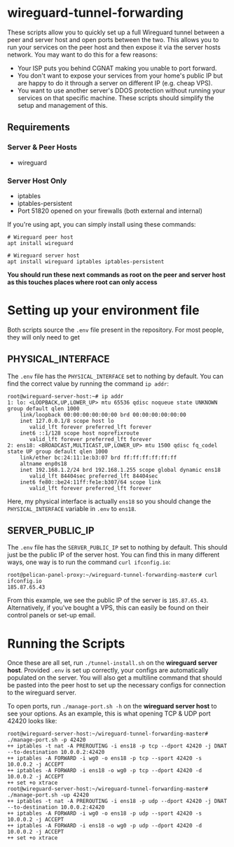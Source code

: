 # wireguard-tunnel-forwarding
These scripts allow you to quickly set up a full Wireguard tunnel between a peer and server host and open ports between the two. This allows you to run your services on the peer host and then expose it via the server hosts network. You may want to do this for a few reasons:
- Your ISP puts you behind CGNAT making you unable to port forward.
- You don't want to expose your services from your home's public IP but are happy to do it through a server on different IP (e.g. cheap VPS).
- You want to use another server's DDOS protection without running your services on that specific machine.
These scripts should simplify the setup and management of this.

## Requirements
### Server & Peer Hosts
- wireguard
### Server Host Only
- iptables
- iptables-persistent
- Port 51820 opened on your firewalls (both external and internal)

If you're using apt, you can simply install using these commands:
```
# Wireguard peer host
apt install wireguard

# Wireguard server host
apt install wireguard iptables iptables-persistent
```

**You should run these next commands as root on the peer and server host as this touches places where root can only access**

# Setting up your environment file
Both scripts source the `.env` file present in the repository. For most people, they will only need to get 

## PHYSICAL_INTERFACE
The `.env` file has the `PHYSICAL_INTERFACE` set to nothing by default. You can find the correct value by running the command `ip addr`:

```
root@wireguard-server-host:~# ip addr
1: lo: <LOOPBACK,UP,LOWER_UP> mtu 65536 qdisc noqueue state UNKNOWN group default qlen 1000
    link/loopback 00:00:00:00:00:00 brd 00:00:00:00:00:00
    inet 127.0.0.1/8 scope host lo
       valid_lft forever preferred_lft forever
    inet6 ::1/128 scope host noprefixroute
       valid_lft forever preferred_lft forever
2: ens18: <BROADCAST,MULTICAST,UP,LOWER_UP> mtu 1500 qdisc fq_codel state UP group default qlen 1000
    link/ether bc:24:11:1e:b3:07 brd ff:ff:ff:ff:ff:ff
    altname enp0s18
    inet 192.168.1.2/24 brd 192.168.1.255 scope global dynamic ens18
       valid_lft 84404sec preferred_lft 84404sec
    inet6 fe80::be24:11ff:fe1e:b307/64 scope link
       valid_lft forever preferred_lft forever
```

Here, my physical interface is actually `ens18` so you should change the `PHYSICAL_INTERFACE` variable in `.env` to `ens18`.

## SERVER_PUBLIC_IP
The `.env` file has the `SERVER_PUBLIC_IP` set to nothing by default. This should just be the public IP of the server host. You can find this in many different ways, one way is to run the command `curl ifconfig.io`:

```
root@pelican-panel-proxy:~/wireguard-tunnel-forwarding-master# curl ifconfig.io
185.87.65.43
```

From this example, we see the public IP of the server is `185.87.65.43`. Alternatively, if you've bought a VPS, this can easily be found on their control panels or set-up email.

# Running the Scripts
Once these are all set, run `./tunnel-install.sh` on the **wireguard server host**. Provided `.env` is set up correctly, your configs are automatically populated on the server. You will also get a multiline command that should be pasted into the peer host to set up the necessary configs for connection to the wireguard server.

To open ports, run `./manage-port.sh -h` on the **wireguard server host** to see your options. As an example, this is what opening TCP & UDP port 42420 looks like:

```
root@wireguard-server-host:~/wireguard-tunnel-forwarding-master# ./manage-port.sh -p 42420
++ iptables -t nat -A PREROUTING -i ens18 -p tcp --dport 42420 -j DNAT --to-destination 10.0.0.2:42420
++ iptables -A FORWARD -i wg0 -o ens18 -p tcp --sport 42420 -s 10.0.0.2 -j ACCEPT
++ iptables -A FORWARD -i ens18 -o wg0 -p tcp --dport 42420 -d 10.0.0.2 -j ACCEPT
++ set +o xtrace
root@wireguard-server-host:~/wireguard-tunnel-forwarding-master# ./manage-port.sh -up 42420
++ iptables -t nat -A PREROUTING -i ens18 -p udp --dport 42420 -j DNAT --to-destination 10.0.0.2:42420
++ iptables -A FORWARD -i wg0 -o ens18 -p udp --sport 42420 -s 10.0.0.2 -j ACCEPT
++ iptables -A FORWARD -i ens18 -o wg0 -p udp --dport 42420 -d 10.0.0.2 -j ACCEPT
++ set +o xtrace
```
